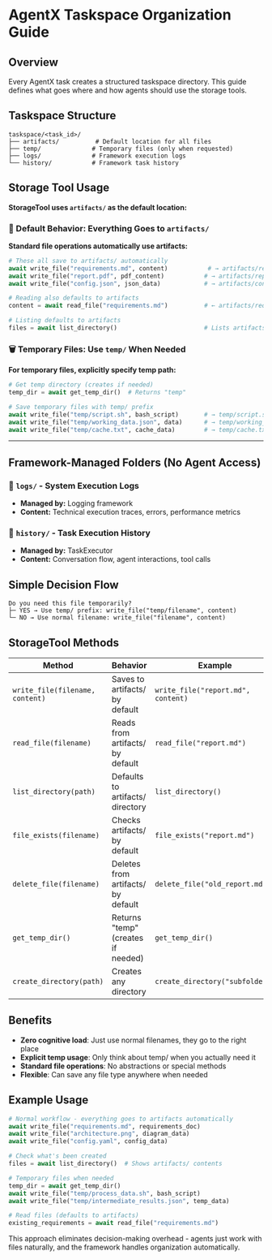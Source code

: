 # AgentX Taskspace Organization Guide

## Overview

Every AgentX task creates a structured taskspace directory. This guide defines what goes where and how agents should use the storage tools.

## Taskspace Structure

```
taskspace/<task_id>/
├── artifacts/          # Default location for all files
├── temp/              # Temporary files (only when requested)
├── logs/              # Framework execution logs
└── history/           # Framework task history
```

## Storage Tool Usage

**StorageTool uses `artifacts/` as the default location:**

### 📄 Default Behavior: Everything Goes to `artifacts/`

**Standard file operations automatically use artifacts:**

```python
# These all save to artifacts/ automatically
await write_file("requirements.md", content)           # → artifacts/requirements.md
await write_file("report.pdf", pdf_content)           # → artifacts/report.pdf
await write_file("config.json", json_data)            # → artifacts/config.json

# Reading also defaults to artifacts
content = await read_file("requirements.md")          # ← artifacts/requirements.md

# Listing defaults to artifacts
files = await list_directory()                        # Lists artifacts/ contents
```

### 🗑️ Temporary Files: Use `temp/` When Needed

**For temporary files, explicitly specify temp path:**

```python
# Get temp directory (creates if needed)
temp_dir = await get_temp_dir()  # Returns "temp"

# Save temporary files with temp/ prefix
await write_file("temp/script.sh", bash_script)       # → temp/script.sh
await write_file("temp/working_data.json", data)      # → temp/working_data.json
await write_file("temp/cache.txt", cache_data)        # → temp/cache.txt
```

---

## Framework-Managed Folders (No Agent Access)

### 📝 `logs/` - System Execution Logs

- **Managed by:** Logging framework
- **Content:** Technical execution traces, errors, performance metrics

### 🔄 `history/` - Task Execution History

- **Managed by:** TaskExecutor
- **Content:** Conversation flow, agent interactions, tool calls

## Simple Decision Flow

```
Do you need this file temporarily?
├─ YES → Use temp/ prefix: write_file("temp/filename", content)
└─ NO → Use normal filename: write_file("filename", content)
```

## StorageTool Methods

| Method                          | Behavior                           | Example                            |
| ------------------------------- | ---------------------------------- | ---------------------------------- |
| `write_file(filename, content)` | Saves to artifacts/ by default     | `write_file("report.md", content)` |
| `read_file(filename)`           | Reads from artifacts/ by default   | `read_file("report.md")`           |
| `list_directory(path)`          | Defaults to artifacts/ directory   | `list_directory()`                 |
| `file_exists(filename)`         | Checks artifacts/ by default       | `file_exists("report.md")`         |
| `delete_file(filename)`         | Deletes from artifacts/ by default | `delete_file("old_report.md")`     |
| `get_temp_dir()`                | Returns "temp" (creates if needed) | `get_temp_dir()`                   |
| `create_directory(path)`        | Creates any directory              | `create_directory("subfolder")`    |

## Benefits

- **Zero cognitive load**: Just use normal filenames, they go to the right place
- **Explicit temp usage**: Only think about temp/ when you actually need it
- **Standard file operations**: No abstractions or special methods
- **Flexible**: Can save any file type anywhere when needed

## Example Usage

```python
# Normal workflow - everything goes to artifacts automatically
await write_file("requirements.md", requirements_doc)
await write_file("architecture.png", diagram_data)
await write_file("config.yaml", config_data)

# Check what's been created
files = await list_directory()  # Shows artifacts/ contents

# Temporary files when needed
temp_dir = await get_temp_dir()
await write_file("temp/process_data.sh", bash_script)
await write_file("temp/intermediate_results.json", temp_data)

# Read files (defaults to artifacts)
existing_requirements = await read_file("requirements.md")
```

This approach eliminates decision-making overhead - agents just work with files naturally, and the framework handles organization automatically.
